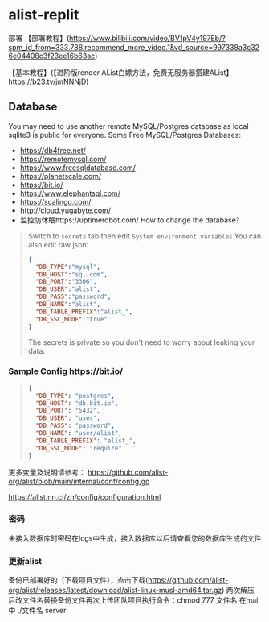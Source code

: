 # alist-replit
 部署
【部署教程】(https://www.bilibili.com/video/BV1pV4y197Eb/?spm_id_from=333.788.recommend_more_video.1&vd_source=997338a3c326e04408c3f23ee16b63ac)

【基本教程】(【进阶版render AList白嫖方法，免费无服务器搭建AList】 https://b23.tv/jmNNNjD)
## Database
You may need to use another remote MySQL/Postgres database as local sqlite3 is public for everyone. Some Free MySQL/Postgres Databases:

- https://db4free.net/
- https://remotemysql.com/
- https://www.freesqldatabase.com/
- https://planetscale.com/
- https://bit.io/
- https://www.elephantsql.com/
- https://scalingo.com/
- http://cloud.yugabyte.com/
- 监控防休眠https://uptimerobot.com/
How to change the database?
> Switch to `secrets` tab then edit `System environment variables`.You can also edit raw json:
> ```json
> {
>   "DB_TYPE":"mysql",
>   "DB_HOST":"sql.com",
>   "DB_PORT":"3306",
>   "DB_USER":"alist",
>   "DB_PASS":"password",
>   "DB_NAME":"alist",
>   "DB_TABLE_PREFIX":"alist_",
>   "DB_SSL_MODE":"true"
> }
> ```
> The secrets is private so you don't need to worry about leaking your data.

### Sample Config https://bit.io/
> ```json
> {
>   "DB_TYPE": "postgres",
>   "DB_HOST": "db.bit.io",
>   "DB_PORT": "5432",
>   "DB_USER": "user",
>   "DB_PASS": "password",
>   "DB_NAME": "user/alist",
>   "DB_TABLE_PREFIX": "alist_",
>   "DB_SSL_MODE": "require"
> }
> ```
更多变量及说明请参考： 
 https://github.com/alist-org/alist/blob/main/internal/conf/config.go 
  
 https://alist.nn.ci/zh/config/configuration.html

### 密码

未接入数据库时密码在logs中生成，接入数据库以后请查看您的数据库生成的文件

### 更新alist  
备份已部署好的（下载项目文件），点击下载(https://github.com/alist-org/alist/releases/latest/download/alist-linux-musl-amd64.tar.gz)
两次解压后改文件名替换备份文件再次上传团队项目执行命令：chmod 777 文件名 在mai中 ./文件名 server 
